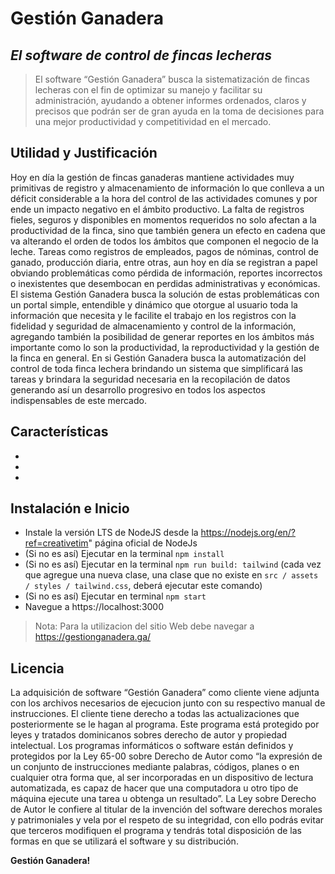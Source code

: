 # Gestión Ganadera
## _El software de control de fincas lecheras_

>El software “Gestión Ganadera” busca la sistematización de fincas lecheras con el fin de optimizar su manejo y facilitar su administración, ayudando a obtener informes ordenados, claros y precisos que podrán ser de gran ayuda en la toma de decisiones para una mejor productividad y competitividad en el mercado.

## Utilidad y Justificación
Hoy en día la gestión de fincas ganaderas mantiene actividades muy primitivas de registro y almacenamiento de información lo que conlleva a un déficit considerable a la hora del control de las actividades comunes y por ende un impacto negativo en el ámbito productivo. La falta de registros fieles, seguros y disponibles en momentos requeridos no solo afectan a la productividad de la finca, sino que también genera un efecto en cadena que va alterando el orden de todos los ámbitos que componen el negocio de la leche. Tareas como registros de empleados, pagos de nóminas, control de ganado, producción diaria, entre otras, aun hoy en día se registran a papel obviando problemáticas como pérdida de información, reportes incorrectos o inexistentes que desembocan en perdidas administrativas y económicas. El sistema Gestión Ganadera busca la solución de estas problemáticas con un portal simple, entendible y dinámico que otorgue al usuario toda la información que necesita y le facilite el trabajo en los registros con la fidelidad y seguridad de almacenamiento y control de la información, agregando también la posibilidad de generar reportes en los ámbitos más importante como lo son la productividad, la reproductividad y la gestión de la finca en general. En si Gestión Ganadera busca la automatización del control de toda finca lechera brindando un sistema que simplificará las tareas y brindara la seguridad necesaria en la recopilación de datos generando así un desarrollo progresivo en todos los aspectos indispensables de este mercado.

## Características

- 
- 
- 


## Instalación e Inicio
- Instale la versión LTS de NodeJS desde la https://nodejs.org/en/?ref=creativetim" página oficial de NodeJs
- (Si no es así) Ejecutar en la terminal `npm install`
- (Si no es así) Ejecutar en la terminal `npm run build: tailwind` (cada vez que agregue una nueva clase, una clase que no existe en `src / assets / styles / tailwind.css`, deberá ejecutar este comando)
- (Si no es así) Ejecutar en terminal `npm start`
- Navegue a https://localhost:3000
> Nota: Para la utilizacion del sitio Web debe navegar a https://gestionganadera.ga/

## Licencia
La adquisición de software “Gestión Ganadera” como cliente viene adjunta con los archivos necesarios de ejecucion junto con su respectivo manual de instrucciones. El cliente tiene derecho a todas las actualizaciones que posteriormente se le hagan al programa.
Este programa está protegido por leyes y tratados dominicanos sobres derecho
de autor y propiedad intelectual.
Los programas informáticos o software están definidos y protegidos por la Ley 65-00 sobre Derecho de Autor como “la expresión de un conjunto de instrucciones mediante palabras, códigos, planes o en cualquier otra forma que, al ser incorporadas en un dispositivo de lectura automatizada, es capaz de hacer que una computadora u otro tipo de máquina ejecute una tarea u obtenga un resultado”.
La Ley sobre Derecho de Autor le confiere al titular de la invención del software derechos morales y patrimoniales y vela por el respeto de su integridad, con ello podrás evitar que terceros modifiquen el programa y tendrás total disposición de las formas en que se utilizará el software y su distribución.

**Gestión Ganadera!**
